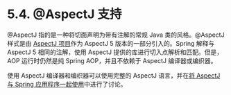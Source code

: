 # 5.4. @AspectJ 支持

@AspectJ 指的是一种将切面声明为带有注解的常规 Java 类的风格。@AspectJ 样式是由 [AspectJ 项目](https://www.eclipse.org/aspectj)作为 AspectJ 5 版本的一部分引入的。Spring 解释与 AspectJ 5 相同的注解，使用 AspectJ 提供的库进行切入点解析和匹配。但是，AOP 运行时仍然是纯 Spring AOP，并且不依赖于 AspectJ 编译器或编织器。

使用 AspectJ 编译器和编织器可以使用完整的 AspectJ 语言，并在[将 AspectJ 与 Spring 应用程序一起使用](https://docs.spring.io/spring-framework/docs/current/reference/html/core.html#aop-using-aspectj)中进行了讨论。











